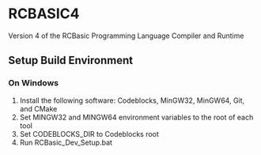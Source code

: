 # RCBASIC4
Version 4 of the RCBasic Programming Language Compiler and Runtime

## Setup Build Environment

### On Windows
1. Install the following software: Codeblocks, MinGW32, MinGW64, Git, and CMake
2. Set MINGW32 and MINGW64 environment variables to the root of each tool
3. Set CODEBLOCKS_DIR to Codeblocks root
4. Run RCBasic_Dev_Setup.bat


